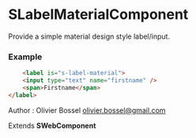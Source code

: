 # SLabelMaterialComponent

Provide a simple material design style label/input.


### Example
```html
	<label is="s-label-material">
	<input type="text" name="firstname" />
	<span>Firstname</span>
</label>
```
Author : Olivier Bossel <olivier.bossel@gmail.com>

Extends **SWebComponent**